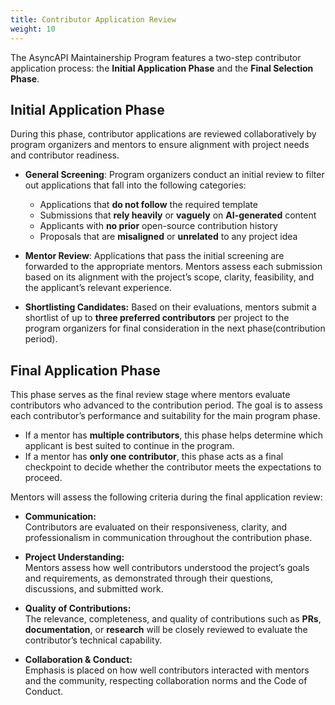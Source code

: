 ```yaml
---
title: Contributor Application Review
weight: 10
---
```


The AsyncAPI Maintainership Program features a two-step contributor application process: the **Initial Application Phase** and the **Final Selection Phase**.

## Initial Application Phase

During this phase, contributor applications are reviewed collaboratively by program organizers and mentors to ensure alignment with project needs and contributor readiness.

- **General Screening**: 
    Program organizers conduct an initial review to filter out applications that fall into the following categories:
     - Applications that **do not follow** the required template
     - Submissions that **rely heavily** or **vaguely** on **AI-generated** content
     - Applicants with **no prior** open-source contribution history
     -  Proposals that are **misaligned** or **unrelated** to any project idea

- **Mentor Review**: 
    Applications that pass the initial screening are forwarded to the appropriate mentors. Mentors assess each submission based on its alignment with the project’s scope, clarity, feasibility, and the applicant’s relevant experience.

- **Shortlisting Candidates:** 
    Based on their evaluations, mentors submit a shortlist of up to **three preferred contributors** per project to the program organizers for final consideration in the next phase(contribution period).

## Final Application Phase

This phase serves as the final review stage where mentors evaluate contributors who advanced to the contribution period. The goal is to assess each contributor’s performance and suitability for the main program phase.

 - If a mentor has **multiple contributors**, this phase helps determine which applicant is best suited to continue in the program.
 - If a mentor has **only one contributor**, this phase acts as a final checkpoint to decide whether the contributor meets the expectations to proceed.

Mentors will assess the following criteria during the final application review:

- **Communication:**  
    Contributors are evaluated on their responsiveness, clarity, and professionalism in communication throughout the contribution phase.

- **Project Understanding:**  
    Mentors assess how well contributors understood the project’s goals and requirements, as demonstrated through their questions, discussions, and submitted work.

- **Quality of Contributions:**  
    The relevance, completeness, and quality of contributions such as **PRs**, **documentation**, or **research** will be closely reviewed to evaluate the contributor’s technical capability.

- **Collaboration & Conduct:**  
    Emphasis is placed on how well contributors interacted with mentors and the community, respecting collaboration norms and the Code of Conduct.